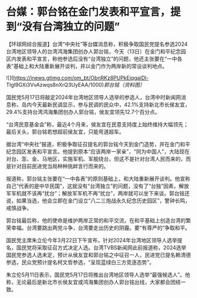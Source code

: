 # 台媒：郭台铭在金门发表和平宣言，提到“没有台湾独立的问题”

【环球网综合报道】台湾“中央社”等台媒消息称，积极争取国民党提名参选2024台湾地区领导人的台湾鸿海集团创办人郭台铭，今天（13日）在金门和平纪念园区内发表和平宣言，称他参选后没有“台湾独立”的问题，他还主张要在“一中各表”基础上和大陆重新展开谈判，并以金门作为两岸新的常设谈判地点。

![](https://inews.gtimg.com/om_bt/ObnRKz8PUPkEiqgaiDl-
TIgl9GXi3VvAzwqs8nXrQ3UyEAA/1000)_郭台铭（资料图）_

国民党5月17日将敲定2024年台湾地区领导人选举的参选人，台湾中时新闻网消息称，岛内今天最新民调显示，参与民调的民众中，42.1%支持新北市长侯友宜，29.4%支持台湾鸿海集团创办人郭台铭，侯友宜领先12.7个百分点。

“台湾民意基金会”称，最近4个月来，侯友宜在民意支持度上始终维持大幅领先；最后关头，郭台铭若想超前侯友宜，只能弯道超车。

据台湾“中央社”报道，积极争取征召提名的郭台铭今天到金门造势，并在金门和平纪念园区发表和平宣言。他提到原本“应该两岸一家亲”，“同为中国人”，大陆现在对台、澎、金、马地区，实施军机、军舰绕台，但这不是针对台湾人民而来的，而是针对目前民进党当局种种挑衅言行而来的。

报道称，郭台铭主张要在“一中各表”的原则基础上，和大陆重新展开谈判。他宣称自己“代表的是中华民国”，这就没有“台湾独立”的问题，没有了“台独”因素，解放军军机就不该再“扰台”；解放军军机不再“扰台”，两岸就可以坐下来谈。郭台铭还说，如果当选，他会立即在金门设立“八二三炮战永久纪念历史园区”，警钟长鸣，戒慎战争。

郭台铭最后称，他的使命是维护两岸正常的和平交流，在和平基础上创造台湾的繁荣幸福。台湾要跳出两党斗争，台湾要走出历史的阴霾。要“有尊严的”争取和平。

国民党主席朱立伦今年3月22日下午宣布，针对2024年台湾地区领导人选举提名，国民党将采取征召方式决定人选。台湾TVBS新闻网此前报道称，2024选举国民党参选人选未定，预计从侯友宜和郭台铭之中征召一人，民进党已提名赖清德参选，民众党预计提名柯文哲参选，“呈现蓝绿白三方竞逐态势”。

朱立伦5月11日表示，国民党5月17日将推出台湾地区领导人选举“最强候选人”。他称，无论最后是新北市长侯友宜或鸿海集团创办人郭台铭出线，大家都会团结一致。

